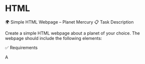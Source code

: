 # HTML
🌍 Simple HTML Webpage – Planet Mercury
📋 Task Description

Create a simple HTML webpage about a planet of your choice. The webpage should include the following elements:

✅ Requirements

A <title> tag with the name of the planet

A main heading using <h1> with the planet’s name

A short description using a <p> tag

An image of the planet using the <img> tag

An ordered list <ol> with at least 3 key facts about the planet

A hyperlink <a> to an external source for more information
